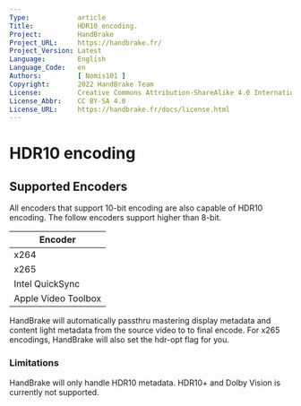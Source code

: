 ```yaml
---
Type:            article
Title:           HDR10 encoding.
Project:         HandBrake
Project_URL:     https://handbrake.fr/
Project_Version: Latest
Language:        English
Language_Code:   en
Authors:         [ Nomis101 ]
Copyright:       2022 HandBrake Team
License:         Creative Commons Attribution-ShareAlike 4.0 International
License_Abbr:    CC BY-SA 4.0
License_URL:     https://handbrake.fr/docs/license.html
---
```


HDR10 encoding 
===================

## Supported Encoders

All encoders that support 10-bit encoding are also capable of HDR10 encoding. The follow encoders support higher than 8-bit.

| Encoder             |
|---------------------|
| x264                |
| x265                |
| Intel QuickSync     |
| Apple Video Toolbox |

HandBrake will automatically passthru mastering display metadata and content light metadata from the source video to to final encode. For x265 encodings, HandBrake will also set the hdr-opt flag for you.

### Limitations

HandBrake will only handle HDR10 metadata. HDR10+ and Dolby Vision is currently not supported.

